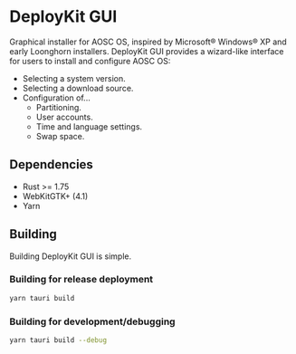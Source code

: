 DeployKit GUI
===

Graphical installer for AOSC OS, inspired by Microsoft® Windows® XP and early Loonghorn installers. DeployKit GUI provides a wizard-like interface for users to install and configure AOSC OS:

- Selecting a system version.
- Selecting a download source.
- Configuration of...
  - Partitioning.
  - User accounts.
  - Time and language settings.
  - Swap space.

Dependencies
---

- Rust >= 1.75
- WebKitGTK+ (4.1)
- Yarn

Building
---

Building DeployKit GUI is simple.

### Building for release deployment

```bash
yarn tauri build
```
### Building for development/debugging

```bash
yarn tauri build --debug
```
